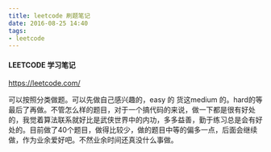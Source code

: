 ```yaml
---
title: leetcode 刷题笔记
date: 2016-08-25 14:40 
tags:
- leetcode
---
```


#### LEETCODE 学习笔记

https://leetcode.com/

可以按照分类做题。可以先做自己感兴趣的，easy 的 货这medium 的。hard的等最后了再做。不管怎么样的题目，对于一个搞代码的来说，做一下都是很有好处的，我觉着算法联系就好比是武侠世界中的内功，多多益善，勤于练习总是会有好处的。目前做了40个题目，做得比较少，做的题目中等的偏多一点，后面会继续做，作为业余爱好吧。不然业余时间还真没什么事做。

